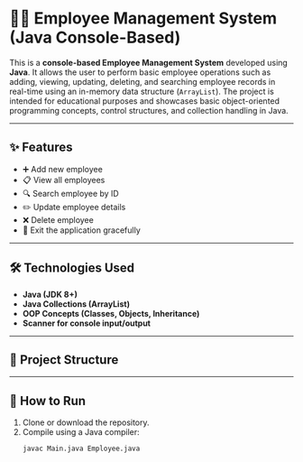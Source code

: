 # 🧑‍💼 Employee Management System (Java Console-Based)

This is a **console-based Employee Management System** developed using **Java**. It allows the user to perform basic employee operations such as adding, viewing, updating, deleting, and searching employee records in real-time using an in-memory data structure (`ArrayList`). The project is intended for educational purposes and showcases basic object-oriented programming concepts, control structures, and collection handling in Java.

---

## ✨ Features

- ➕ Add new employee
- 📋 View all employees
- 🔍 Search employee by ID
- ✏️ Update employee details
- ❌ Delete employee
- 🚪 Exit the application gracefully

---

## 🛠️ Technologies Used

- **Java (JDK 8+)**
- **Java Collections (ArrayList)**
- **OOP Concepts (Classes, Objects, Inheritance)**
- **Scanner for console input/output**

---

## 📂 Project Structure


---

## 🚀 How to Run

1. Clone or download the repository.
2. Compile using a Java compiler:
   ```bash
   javac Main.java Employee.java
